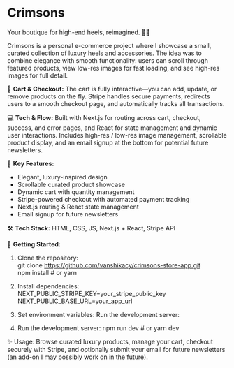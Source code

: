 # Crimsons
Your boutique for high-end heels, reimagined. 👠✨

Crimsons is a personal e-commerce project where I showcase a small, curated collection of luxury heels and accessories. The idea was to combine elegance with smooth functionality: users can scroll through featured products, view low-res images for fast loading, and see high-res images for full detail.  

🛒 **Cart & Checkout:** The cart is fully interactive—you can add, update, or remove products on the fly. Stripe handles secure payments, redirects users to a smooth checkout page, and automatically tracks all transactions.  

💻 **Tech & Flow:** Built with Next.js for routing across cart, checkout, success, and error pages, and React for state management and dynamic user interactions. Includes high-res / low-res image management, scrollable product display, and an email signup at the bottom for potential future newsletters.  

🚀 **Key Features:**  
- Elegant, luxury-inspired design  
- Scrollable curated product showcase  
- Dynamic cart with quantity management  
- Stripe-powered checkout with automated payment tracking  
- Next.js routing & React state management  
- Email signup for future newsletters  

🛠 **Tech Stack:** HTML, CSS, JS, Next.js + React, Stripe API

📌 **Getting Started:**  

1. Clone the repository:  
git clone https://github.com/vanshikacy/crimsons-store-app.git <br>
npm install # or yarn

2. Install dependencies:
NEXT_PUBLIC_STRIPE_KEY=your_stripe_public_key <br>
NEXT_PUBLIC_BASE_URL=your_app_url

3. Set environment variables:
Run the development server:

4. Run the development server:
npm run dev # or yarn dev

✨ Usage: Browse curated luxury products, manage your cart, checkout securely with Stripe, and optionally submit your email for future newsletters (an add-on I may possibly work on in the future).



